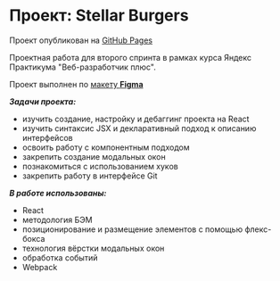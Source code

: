 # Проект: Stellar Burgers

Проект опубликован на [GitHub Pages](...)

Проектная работа для второго спринта в рамках курса Яндекс Практикума "Веб-разработчик плюс".

Проект выполнен по [макету **Figma**](...)

**_Задачи проекта:_**

* изучить создание, настройку и дебаггинг проекта на React
* изучить синтаксис JSX и декларативный подход к описанию интерфейсов
* освоить работу с компонентным подходом
* закрепить создание модальных окон
* познакомиться с использованием хуков
* закрепить работу в интерфейсе Git


**_В работе использованы:_**

* React
* методология БЭМ
* позиционирование и размещение элементов с помощью флекс-бокса
* технология вёрстки модальных окон
* обработка событий
* Webpack
